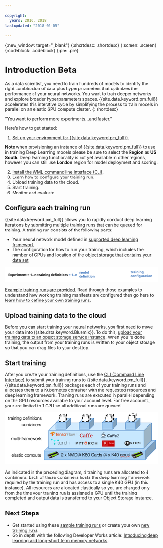```yaml
---

copyright:
  years: 2016, 2018
lastupdated: "2018-02-05"

---
```

{:new_window: target="_blank"}
{:shortdesc: .shortdesc}
{:screen: .screen}
{:codeblock: .codeblock}
{:pre: .pre}

# Introduction <span class='tag--beta'>Beta</span>

<!--MJS-note![deep learning process flow](images/ml_dlaas_api_calls.png) -->

As a data scientist, you need to train hundreds of models to identify the right combination of data plus hyperparameters that optimizes the performance of your neural networks. You want to train deeper networks and explore broader hyperparameters spaces. {{site.data.keyword.pm_full}} accelerates this interative cycle by simplifying the process to train models in parallel on an elastic GPU compute cluster.
{: shortdesc}

"You want to perform more experiments…and faster."

Here's how to get started:

1. [Set up your environment for {{site.data.keyword.pm_full}}](ml_getting_access.html).

  **Note** when provisioning an instance of {{site.data.keyword.pm_full}} to use in training Deep Learning models please be sure to select the **Region** as **US South**. Deep learning functionality is not yet available in other regions, however you can still use **London** region for model deployment and scoring.

2. [Install the WML command line interface (CLI)](ml_dlaas_environment.html).
3. Learn how to configure your training run.
4. Upload training data to the cloud.
5. Start training.
6. Monitor and evaluate.

## Configure each training run

{{site.data.keyword.pm_full}} allows you to rapidly conduct deep learning iterations by submitting multiple training runs that can be queued for training. A training run consists of the following parts:

* Your neural network model defined in [supported deep learning framework](pm_service_supported_frameworks.html)
* The configuration for how to run your training, which includes the number of GPUs and location of the [object storage that contains your data set](ml_dlaas_object_store.html)

<p align="center"><img src="images/experiment_to_training_runs_text.svg?lang=en" alt="relation of experiments to training runs"></p>

[Example training runs are provided](ml_dlaas_working_with_sample_models.html). Read through those examples to understand how working training manifests are configured then go here to [learn how to define your own training runs](ml_dlaas_working_with_new_models.html).

## Upload training data to the cloud

Before you can start training your neural networks, you first need to move your data into {{site.data.keyword.Bluemix}}. To do this, [upload your training data to an object storage service instance](ml_dlaas_object_store.html).  When you're done training, the output from your training runs is written to your object storage so that you can drag files to your desktop.

## Start training

After you create your training definitions, use the [CLI (Command Line Interface)](ml_dlaas_environment.html) to submit your training runs to {{site.data.keyword.pm_full}}. {{site.data.keyword.pm_full}} packages each of your training runs and allocates them to a Kubernetes container with the requested resources and deep learning framework.  Training runs are executed in parallel depending on the GPU resources available to your account level.  For free accounts, your are limited to 1 GPU so all additional runs are queued.

<p align="center"><img src="images/ml_dlaas_markitecture.png" alt="deep learning process flow"></p>

As indicated in the preceding diagram, 4 training runs are allocated to 4 containers.  Each of these containers hosts the deep learning framework required by the training run and has access to a single K40 GPU (in this instance).  All resources are allocated elastically so you are charged only from the time your training run is assigned a GPU until the training completed and output data is transferred to your Object Storage instance.

## Next Steps

* Get started using these [sample training runs](ml_dlaas_working_with_sample_models.html) or create your own [new training runs](ml_dlaas_working_with_new_models.html).
* Go in depth with the following Developer Works article: [Introducing deep learning and long-short term memory networks](https://www.ibm.com/developerworks/analytics/library/iot-deep-learning-anomaly-detection-1/index.html).
